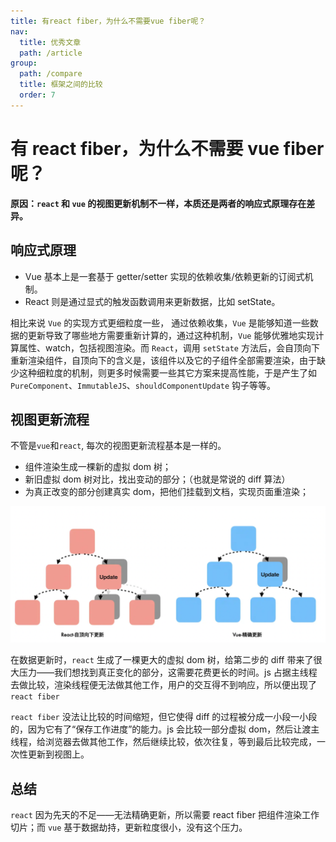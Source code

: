 ```yaml
---
title: 有react fiber，为什么不需要vue fiber呢？
nav:
  title: 优秀文章
  path: /article
group:
  path: /compare
  title: 框架之间的比较
  order: 7
---
```


# 有 react fiber，为什么不需要 vue fiber 呢？

**原因：`react` 和 `vue` 的视图更新机制不一样，本质还是两者的响应式原理存在差异。**

## 响应式原理

- Vue 基本上是一套基于 getter/setter 实现的依赖收集/依赖更新的订阅式机制。
- React 则是通过显式的触发函数调用来更新数据，比如 setState。

相比来说 `Vue` 的实现方式更细粒度一些， 通过依赖收集，`Vue` 是能够知道一些数据的更新导致了哪些地方需要重新计算的，通过这种机制，`Vue` 能够优雅地实现计算属性、watch，包括视图渲染。而 `React`，调用 `setState` 方法后，会自顶向下重新渲染组件，自顶向下的含义是，该组件以及它的子组件全部需要渲染，由于缺少这种细粒度的机制，则更多时候需要一些其它方案来提高性能，于是产生了如 `PureComponent`、`ImmutableJS`、`shouldComponentUpdate` 钩子等等。

## 视图更新流程

不管是`vue`和`react`, 每次的视图更新流程基本是一样的。

- 组件渲染生成一棵新的虚拟 dom 树；
- 新旧虚拟 dom 树对比，找出变动的部分；（也就是常说的 diff 算法）
- 为真正改变的部分创建真实 dom，把他们挂载到文档，实现页面重渲染；

<img src="./image/diff.png"/>

在数据更新时，`react` 生成了一棵更大的虚拟 dom 树，给第二步的 diff 带来了很大压力——我们想找到真正变化的部分，这需要花费更长的时间。js 占据主线程去做比较，渲染线程便无法做其他工作，用户的交互得不到响应，所以便出现了 `react fiber`

`react fiber` 没法让比较的时间缩短，但它使得 diff 的过程被分成一小段一小段的，因为它有了“保存工作进度”的能力。js 会比较一部分虚拟 dom，然后让渡主线程，给浏览器去做其他工作，然后继续比较，依次往复，等到最后比较完成，一次性更新到视图上。

## 总结

`react` 因为先天的不足——无法精确更新，所以需要 react fiber 把组件渲染工作切片；而 `vue` 基于数据劫持，更新粒度很小，没有这个压力。

